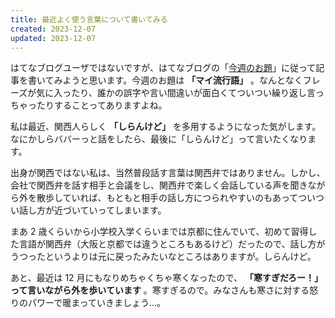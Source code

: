 ```yaml
---
title: 最近よく使う言葉について書いてみる
created: 2023-12-07
updated: 2023-12-07
---
```


はてなブログユーザではないですが、はてなブログの「[今週のお題](https://blog.hatena.ne.jp/-/campaign/odai)」に従って記事を書いてみようと思います。今週のお題は **「マイ流行語」** 。なんとなくフレーズが気に入ったり、誰かの誤字や言い間違いが面白くてついつい繰り返し言っちゃったりすることってありますよね。

私は最近、関西人らしく **「しらんけど」** を多用するようになった気がします。なにかしらババーっと話をしたら、最後に「しらんけど」って言いたくなります。

出身が関西ではない私は、当然普段話す言葉は関西弁ではありません。しかし、会社で関西弁を話す相手と会議をし、関西弁で楽しく会話している声を聞きながら外を散歩していれば、もともと相手の話し方につられやすいのもあってついつい話し方が近づいていってしまいます。

まあ 2 歳くらいから小学校入学くらいまでは京都に住んでいて、初めて習得した言語が関西弁（大阪と京都では違うところもあるけど）だったので、話し方がうつったというよりは元に戻ったみたいなところはありますが。しらんけど。

あと、最近は 12 月にもなりめちゃくちゃ寒くなったので、 **「寒すぎだろー！」って言いながら外を歩いています** 。寒すぎるので。みなさんも寒さに対する怒りのパワーで暖まっていきましょう…。

